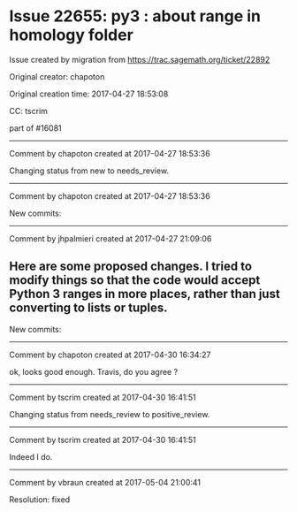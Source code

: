 # Issue 22655: py3 : about range in homology folder

Issue created by migration from https://trac.sagemath.org/ticket/22892

Original creator: chapoton

Original creation time: 2017-04-27 18:53:08

CC:  tscrim

part of #16081


---

Comment by chapoton created at 2017-04-27 18:53:36

Changing status from new to needs_review.


---

Comment by chapoton created at 2017-04-27 18:53:36

New commits:


---

Comment by jhpalmieri created at 2017-04-27 21:09:06

Here are some proposed changes. I tried to modify things so that the code would accept Python 3 ranges in more places, rather than just converting to lists or tuples.
----
New commits:


---

Comment by chapoton created at 2017-04-30 16:34:27

ok, looks good enough. Travis, do you agree ?


---

Comment by tscrim created at 2017-04-30 16:41:51

Changing status from needs_review to positive_review.


---

Comment by tscrim created at 2017-04-30 16:41:51

Indeed I do.


---

Comment by vbraun created at 2017-05-04 21:00:41

Resolution: fixed
